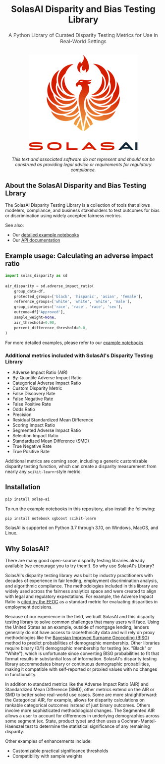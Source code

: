 <h1 align="center">SolasAI Disparity and Bias Testing Library</hq>

<h3 align="center" style="font-weight:300">
A Python Library of Curated Disparity Testing Metrics for Use in Real-World Settings
</h1>

<div align="center">
<br>
<img alt="SolasAI banner" src="https://raw.githubusercontent.com/SolasAI/solas-ai-disparity/main/images/SolasAI-Logo.png"/>
<br><br>
</div>

<div align="center">
<i>This text and associated software do not represent and should not be construed as providing legal advice or requirements for regulatory compliance.</i>
</div>

## About the SolasAI Disparity and Bias Testing Lbrary

The SolasAI Disparity Testing Library is a collection of tools that allows modelers, compliance, and business stakeholders to test outcomes for bias or discrimination using widely accepted fairness metrics.

See also:

* Our [detailed example notebooks](https://github.com/SolasAI/solas-ai-disparity/tree/main/examples)
* Our [API documentation](https://solasai.github.io/solas-ai/)

## Example usage: Calculating an adverse impact ratio

```python
import solas_disparity as sd

air_disparity = sd.adverse_impact_ratio(
    group_data=df,
    protected_groups=['black', 'hispanic', 'asian', 'female'],
    reference_groups=['white', 'white', 'white', 'male'],
    group_categories=['race', 'race', 'race', 'sex'],
    outcome=df['Approved'],
    sample_weight=None,
    air_threshold=0.90,
    percent_difference_threshold=0.0,
)
```

For more detailed examples, please refer to our [example notebooks](https://github.com/SolasAI/solas-ai-disparity/tree/main/examples)

### Additional metrics included with SolasAI's Disparity Testing Library

- Adverse Impact Ratio (AIR)
- By-Quantile Adverse Impact Ratio
- Categorical Adverse Impact Ratio
- Custom Disparity Metric
- False Discovery Rate
- False Negative Rate
- False Positive Rate
- Odds Ratio
- Precision
- Residual Standardized Mean Difference
- Scoring Impact Ratio
- Segmented Adverse Impact Ratio
- Selection Impact Ratio
- Standardized Mean Difference (SMD)
- True Negative Rate
- True Positive Rate

Additional metrics are coming soon, including a generic customizable disparity testing function, which can create a disparity measurement from nearly any `scikit-learn`-style metric.

## Installation<a name="Install"></a>

```bash
pip install solas-ai
```

To run the example notebooks in this repository, also install the following:

```bash
pip install notebook xgboost scikit-learn
```

SolasAI is supported on Python 3.7 through 3.10, on Windows, MacOS, and Linux.

## Why SolasAI?

There are many good open-source disparity testing libraries already available (we encourage you to try them!).  So why use SolasAI's Library?

SolasAI's disparity testing library was built by industry practitioners with decades of experience in fair lending, employment discrimination analysis,
and algorithmic compliance. The methodologies included in this library are widely used across the fairness analytics space and were created
to align with legal and regulatory expectations. For example, the Adverse Impact Ratio
is [cited by the EEOC](https://www.eeoc.gov/laws/guidance/questions-and-answers-clarify-and-provide-common-interpretation-uniform-guidelines#:~:text=Adverse%20impact%20is%20normally%20indicated,numbers%20of%20selections%20are%20made.)
as a standard metric for evaluating disparities in employment decisions.

Because of our experience in the field, we built SolasAI and this disparity testing library to solve common challenges that many users will face. Using the United States as an example, outside of mortgage lending, lenders generally do not have access to race/ethnicity data and will rely on proxy methodologies like the [Bayesian Improved Surname Geocoding (BISG)](https://github.com/cfpb/proxy-methodology) method to predict probabilities of demographic membership. Other libraries require binary (0/1) demographic membership for testing (ex. "Black" or "White"), which is unfortunate since converting BISG probabilities to fit that format results in substantial loss of information. SolasAI's disparity testing library accommodates binary or continuous demographic probabilities, making it compatible with self-reported or proxied values with no changes in functionality.

In addition to standard metrics like the Adverse Impact Ratio (AIR) and Standardized Mean Difference (SMD), other metrics extend on the AIR or SMD to better solve real-world use cases. Some are more straightforward: the Categorical AIR, for example, allows for disparity calculations on rankable categorical outcomes instead of just binary outcomes. Others involve more sophisticated methodological changes. The Segmented AIR allows a user to account for differences in underlying demographics across some segment (ex. State, product type) and then uses a Cochran-Mantel-Haenszel test to determine the statistical significance of any remaining disparity.

Other examples of enhancements include:
- Customizable practical significance thresholds
- Compatibility with sample weights
